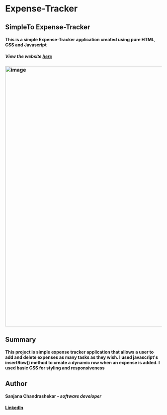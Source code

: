 # Expense-Tracker
## SimpleTo Expense-Tracker
#### This is a simple Expense-Tracker application created using pure HTML, CSS and Javascript

##### View the website [here](https://screact02.github.io/Expense-Tracker/)

### <img width="838" alt="image" src="https://github.com/screact02/Expense-Tracker/assets/122413484/385d4ce8-f2aa-454b-a0e7-dfe1608dc0c0">




## Summary

#### This project is simple expense tracker application that allows a user to add and delete expenses as many tasks as they wish. I used javascript's insertRow() method to create a dynamic row when an expense is added. I used basic CSS for styling and responsiveness

## Author

#### __Sanjana Chandrashekar__ - _software developer_
#### [LinkedIn](https://www.linkedin.com/in/sanjanacshekar/)
